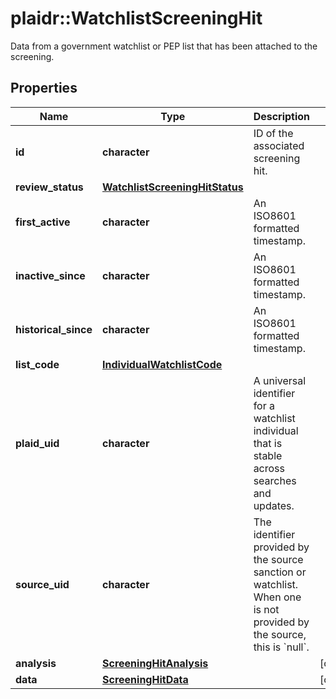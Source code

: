 # plaidr::WatchlistScreeningHit

Data from a government watchlist or PEP list that has been attached to the screening.

## Properties
Name | Type | Description | Notes
------------ | ------------- | ------------- | -------------
**id** | **character** | ID of the associated screening hit. | 
**review_status** | [**WatchlistScreeningHitStatus**](WatchlistScreeningHitStatus.md) |  | 
**first_active** | **character** | An ISO8601 formatted timestamp. | 
**inactive_since** | **character** | An ISO8601 formatted timestamp. | 
**historical_since** | **character** | An ISO8601 formatted timestamp. | 
**list_code** | [**IndividualWatchlistCode**](IndividualWatchlistCode.md) |  | 
**plaid_uid** | **character** | A universal identifier for a watchlist individual that is stable across searches and updates. | 
**source_uid** | **character** | The identifier provided by the source sanction or watchlist. When one is not provided by the source, this is &#x60;null&#x60;. | 
**analysis** | [**ScreeningHitAnalysis**](ScreeningHitAnalysis.md) |  | [optional] 
**data** | [**ScreeningHitData**](ScreeningHitData.md) |  | [optional] 


